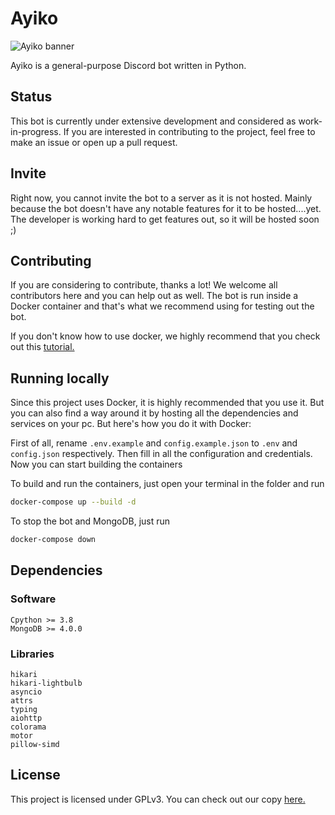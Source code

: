 # Ayiko

![Ayiko banner](https://cdn.discordapp.com/attachments/783359069993435150/816651655470383104/ayiko_banner.png)

Ayiko is a general-purpose Discord bot written in Python.

## Status
This bot is currently under extensive development and considered as work-in-progress. 
If you are interested in contributing to the project, feel free to make an issue or open up a pull request.

## Invite
Right now, you cannot invite the bot to a server as it is not hosted. Mainly because the bot doesn't have any notable features for it to be hosted....yet.
The developer is working hard to get features out, so it will be hosted soon ;)

## Contributing
If you are considering to contribute, thanks a lot! We welcome all contributors here and you can help out as well.
The bot is run inside a Docker container and that's what we recommend using for testing out the bot.

If you don't know how to use docker, we highly recommend that you check out this [tutorial.](https://www.youtube.com/watch?v=fqMOX6JJhGo)

## Running locally

Since this project uses Docker, it is highly recommended that you use it. But you can also find a way around 
it by hosting all the dependencies and services on your pc. But here's how you do it with Docker:

First of all, rename `.env.example` and `config.example.json` to `.env` and `config.json` respectively.
Then fill in all the configuration and credentials. Now you can start building the containers

To build and run the containers, just open your terminal in the folder and run

```bash
docker-compose up --build -d
```

To stop the bot and MongoDB, just run
```bash
docker-compose down
```

## Dependencies

### Software
```
Cpython >= 3.8
MongoDB >= 4.0.0
```

### Libraries

```
hikari
hikari-lightbulb
asyncio
attrs
typing
aiohttp
colorama
motor
pillow-simd
```

## License

This project is licensed under GPLv3. You can check out our copy [here.](./LICENSE)
